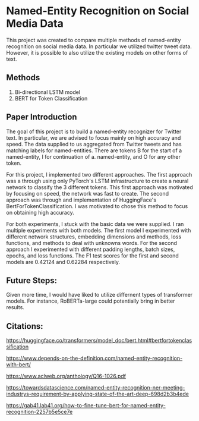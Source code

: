 # Named-Entity Recognition on Social Media Data

This project was created to compare multiple methods of named-entity recognition on social media data. In particular we utilized twitter tweet data. However, it is possible to also utilize the existing models on other forms of text. 

## Methods
1. Bi-directional LSTM model 
2. BERT for Token Classification 

## Paper Introduction
The goal of this project is to build a named-entity recognizer for Twitter text. In particular, we are advised to focus mainly on high accuracy and speed. The data supplied to us aggregated from Twitter tweets and has matching labels for named-entities. There are tokens B for the start of a named-entity, I for continuation of a. named-entity, and O for any other token. 

For this project, I implemented two different approaches. The first approach was a through using only PyTorch's LSTM infrastructure to create a neural network to classify the 3 different tokens. This first approach was motivated by focusing on speed, the network was fast to create. The second approach was through and implementation of HuggingFace's BertForTokenClassification. I was motivated to chose this method to focus on obtaining high accuracy. 

For both experiments, I stuck with the basic data we were supplied. I ran multiple experiments with both models. The first model I experimented with different network structures, embedding dimensions and methods, loss functions, and methods to deal with unknowns words.
For the second approach I experimented with different padding lengths, batch sizes, epochs, and loss functions. The F1 test scores for the first and second models are 0.42124 and 0.62284 respectively. 

## Future Steps:
Given more time, I would have liked to utilize differnent types of transformer models. For instance, RoBERTa-large could potentially bring in better results. 

## Citations:

https://huggingface.co/transformers/model_doc/bert.html#bertfortokenclassification 


https://www.depends-on-the-definition.com/named-entity-recognition-with-bert/


https://www.aclweb.org/anthology/Q16-1026.pdf


https://towardsdatascience.com/named-entity-recognition-ner-meeting-industrys-requirement-by-applying-state-of-the-art-deep-698d2b3b4ede


https://gab41.lab41.org/how-to-fine-tune-bert-for-named-entity-recognition-2257b5e5ce7e
